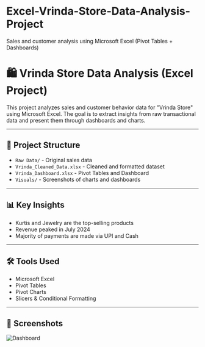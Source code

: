 # Excel-Vrinda-Store-Data-Analysis-Project
Sales and customer analysis using Microsoft Excel (Pivot Tables + Dashboards)
# 🛍️ Vrinda Store Data Analysis (Excel Project)

This project analyzes sales and customer behavior data for "Vrinda Store" using Microsoft Excel. The goal is to extract insights from raw transactional data and present them through dashboards and charts.

---

## 📁 Project Structure

- `Raw Data/` - Original sales data
- `Vrinda_Cleaned_Data.xlsx` - Cleaned and formatted dataset
- `Vrinda_Dashboard.xlsx` - Pivot Tables and Dashboard
- `Visuals/` - Screenshots of charts and dashboards

---

## 📊 Key Insights

- Kurtis and Jewelry are the top-selling products
- Revenue peaked in July 2024
- Majority of payments are made via UPI and Cash

---

## 🛠 Tools Used

- Microsoft Excel
- Pivot Tables
- Pivot Charts
- Slicers & Conditional Formatting

---

## 📸 Screenshots

![Dashboard](Visuals/dashboard_screenshot.png)
